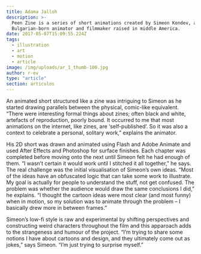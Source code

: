 ```yaml
---
title: Adama Jalloh
description: >-
  Peen Zine is a series of short animations created by Simeon Kondev, a
  Bulgarian-born animator and filmmaker raised in middle America.
date: 2017-05-07T15:09:55.224Z
tags:
  - illustration
  - art
  - motion
  - article
image: /img/uploads/ar_1_thumb-100.jpg
author: r-ev
type: "article"
section: articulos
---
```

An animated short structured like a zine was intriguing to Simeon as he started drawing parallels between the physical, comic-like equivalent. “There were interesting formal things about zines; often black and white, artefacts of reproduction, poorly bound. It occurred to me that most animations on the internet, like zines, are ‘self-published’. So it was also a context to celebrate a personal, solitary work,” explains the animator.

His 2D short was drawn and animated using Flash and Adobe Animate and used After Effects and Photoshop for surface finishes. Each chapter was completed before moving onto the next until Simeon felt he had enough of them. “I wasn’t certain it would work until I stitched it all together,” he says. The real challenge was the initial visualisation of Simeon’s own ideas. “Most of the ideas have an obfuscated logic that can take some work to illustrate. My goal is actually for people to understand the stuff, not get confused. The problem was whether the audience would draw the same conclusions I did,” he explains. “I thought the cartoon ideas were most clear (and most funny) when in motion, so my solution was to animate through the problem – I basically drew more in between frames.”

Simeon’s low-fi style is raw and experimental by shifting perspectives and constructing weird characters throughout the film and this apparoach adds to the strangeness and humour of the project. “I’m trying to share some notions I have about cartoons and design, and they ultimately come out as jokes,” says Simeon. “I’m just trying to surprise myself.”
